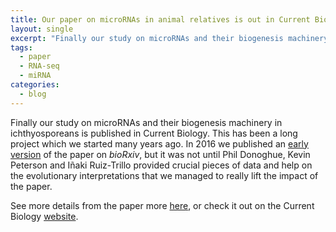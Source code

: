 ```yaml
---
title: Our paper on microRNAs in animal relatives is out in Current Biology!
layout: single
excerpt: "Finally our study on microRNAs and their biogenesis machinery in ichthyosporeans is published in Current Biology."
tags:
  - paper
  - RNA-seq
  - miRNA
categories:
  - blog
---
```


Finally our study on microRNAs and their biogenesis machinery in ichthyosporeans is published in Current Biology. This has been a long project which we started many years ago. In 2016 we published an [early version](https://www.biorxiv.org/content/early/2016/10/01/076190) of the paper on _bioRxiv_, but it was not until Phil Donoghue, Kevin Peterson and Iñaki Ruiz-Trillo provided crucial pieces of data and help on the evolutionary interpretations that we managed to really lift the impact of the paper.

See more details from the paper more [here](/publications/01-2018-miRNA_Current_Biology/), or check it out on the Current Biology [website](https://www.cell.com/current-biology/fulltext/S0960-9822(18)31063-7#%20).
